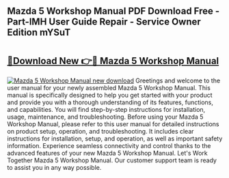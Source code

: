 ## Mazda 5 Workshop Manual PDF Download Free - Part-lMH User Guide Repair - Service Owner Edition mYSuT

# <h2><a href="http://cf22801.oget.top/?id=Mazda+5+Workshop+Manual">🔗Download New 👉🔴 Mazda 5 Workshop Manual</a></h2>

[![Mazda 5 Workshop Manual new download](https://i.imgur.com/5g1atiW.png)](http://cf22801.oget.top/?id=Mazda+5+Workshop+Manual)
Greetings and welcome to the user manual for your newly assembled Mazda 5 Workshop Manual. This manual is specifically designed to help you get started with your product and provide you with a thorough understanding of its features, functions, and capabilities. You will find step-by-step instructions for installation, usage, maintenance, and troubleshooting. Before using your Mazda 5 Workshop Manual, please refer to this user manual for detailed instructions on product setup, operation, and troubleshooting. It includes clear instructions for installation, setup, and operation, as well as important safety information. Experience seamless connectivity and control thanks to the advanced features of your new Mazda 5 Workshop Manual. Let's Work Together Mazda 5 Workshop Manual. Our customer support team is ready to assist you in any way possible.
